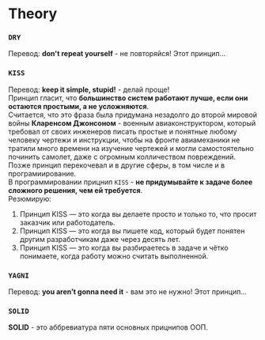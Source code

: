 # Theory
### `DRY`  
Перевод: <b>don't repeat yourself</b> - не повторяйся! Этот принцип...  

### `KISS`  
Перевод: <b>keep it simple, stupid!</b> - делай проще!  
Принцип гласит, что <b>большинство систем работают лучше, если они остаются простыми, а не усложняются</b>.  
Считается, что это фраза была придумана незадолго до второй мировой войны <b>Кларенсом Джонсоном</b> - военным авиаконструктором, который требовал от своих инженеров писать простые и понятные любому человеку чертежи и инструкции, чтобы на фронте авиамеханики не тратили много времени на изучение чертежей и могли самостоятельно починить самолет, даже с огромным колличеством повреждений. Позже принцип перекочевал и в другие сферы, в том числе и в програмиирование.  
В программировании прицнип `KISS` - <b>не придумывайте к задаче более сложного решения, чем ей требуется</b>.  
Резюмирую:  
1. Принцип KISS — это когда вы делаете просто и только то, что просит заказчик или работодатель.  
2. Принцип KISS — это когда вы пишете код, который будет понятен другим разработчикам даже через десять лет.  
3. Принцип KISS — это когда вы разбираетесь в задаче и чётко понимаете, когда работу можно считать выполненной.   

### `YAGNI`  
Перевод: <b>you aren’t gonna need it</b> - вам это не нужно! Этот принцип...  

### `SOLID`  
<b>SOLID</b> - это аббревиатура пяти основных прицнипов ООП. 


